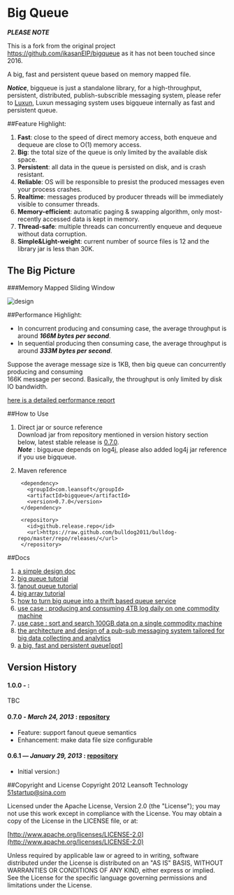 # Big Queue

***PLEASE NOTE***

This is a fork from the original project https://github.com/ikasanEIP/bigqueue as it has not been touched since 2016.

A big, fast and persistent queue based on memory mapped file.

***Notice***, bigqueue is just a standalone library, for a high-throughput, persistent, distributed, publish-subscrible messaging system, please refer to [Luxun](https://github.com/bulldog2011/luxun), Luxun messaging system uses bigqueue internally as fast and persistent queue. 

##Feature Highlight:  
1. **Fast**: close to the speed of direct memory access, both enqueue and dequeue are close to O(1) memory access.  
2. **Big**: the total size of the queue is only limited by the available disk space.  
3. **Persistent**: all data in the queue is persisted on disk, and is crash resistant.
4. **Reliable**: OS will be responsible to presist the produced messages even your process crashes.  
5. **Realtime**: messages produced by producer threads will be immediately visible to consumer threads.
6. **Memory-efficient**: automatic paging & swapping algorithm, only most-recently accessed data is kept in memory.  
7. **Thread-safe**: multiple threads can concurrently enqueue and dequeue without data corruption.  
8. **Simple&Light-weight**: current number of source files is 12 and the library jar is less than 30K.


## The Big Picture

###Memory Mapped Sliding Window

![design](http://bulldog2011.github.com/images/luxun/sliding_window.png)


##Performance Highlight:
* In concurrent producing and consuming case, the average throughput is around ***166M bytes per second***.
* In sequential producing then consuming case, the average throughput is around ***333M bytes per second***.

Suppose the average message size is 1KB, then big queue can concurrently producing and consuming  
166K message per second. Basically, the throughput is only limited by disk IO bandwidth.

[here is a detailed performance report](https://github.com/bulldog2011/bigqueue/wiki/Performance-Test-Report)

##How to Use
1. Direct jar or source reference  
Download jar from repository mentioned in version history section below, latest stable release is [0.7.0](https://github.com/bulldog2011/bulldog-repo/tree/master/repo/releases/com/leansoft/bigqueue/0.7.0).   
***Note*** : bigqueue depends on log4j, please also added log4j jar reference if you use bigqueue.

2. Maven reference  

		<dependency>
		  <groupId>com.leansoft</groupId>
		  <artifactId>bigqueue</artifactId>
          <version>0.7.0</version>
		</dependency>
		
		<repository>
		  <id>github.release.repo</id>
		  <url>https://raw.github.com/bulldog2011/bulldog-repo/master/repo/releases/</url>
		</repository>


##Docs

1. [a simple design doc](http://bulldog2011.github.com/blog/2013/01/23/big-queue-design/)
2. [big queue tutorial](http://bulldog2011.github.com/blog/2013/01/24/big-queue-tutorial/)
3. [fanout queue tutorial](http://bulldog2011.github.com/blog/2013/03/25/fanout-queue-tutorial/)
4. [big array tutorial](http://bulldog2011.github.com/blog/2013/01/24/big-array-tutorial/)
5. [how to turn big queue into a thrift based queue service](http://bulldog2011.github.com/blog/2013/01/27/thrift-queue/)
6. [use case : producing and consuming 4TB log daily on one commodity machine](http://bulldog2011.github.com/blog/2013/01/28/log-collecting/)
7. [use case : sort and search 100GB data on a single commodity machine](http://bulldog2011.github.com/blog/2013/01/25/merge-sort-using-big-queue/)
8. [the architecture and design of a pub-sub messaging system tailored for big data collecting and analytics](http://bulldog2011.github.com/blog/2013/03/27/the-architecture-and-design-of-a-pub-sub-messaging-system/)
9. [a big, fast and persistent queue[ppt]](http://www.slideshare.net/yang75108/a-big-fast-and-persistent-queue)

## Version History

#### 1.0.0 - :
TBC 

#### 0.7.0 - *March 24, 2013* : [repository](https://github.com/bulldog2011/bulldog-repo/tree/master/repo/releases/com/leansoft/bigqueue/0.7.0)
  * Feature: support fanout queue semantics
  * Enhancement: make data file size configurable

#### 0.6.1 — *January 29, 2013* : [repository](https://github.com/bulldog2011/bulldog-repo/tree/master/repo/releases/com/leansoft/bigqueue/0.6.1)

  * Initial version:)


##Copyright and License
Copyright 2012 Leansoft Technology <51startup@sina.com>

Licensed under the Apache License, Version 2.0 (the "License"); you may not use this work except in compliance with the License. You may obtain a copy of the License in the LICENSE file, or at:

[http://www.apache.org/licenses/LICENSE-2.0](http://www.apache.org/licenses/LICENSE-2.0)

Unless required by applicable law or agreed to in writing, software distributed under the License is distributed on an "AS IS" BASIS, WITHOUT WARRANTIES OR CONDITIONS OF ANY KIND, either express or implied. See the License for the specific language governing permissions and limitations under the License.

